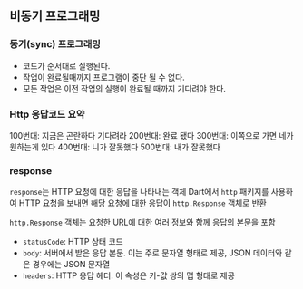 ## 비동기 프로그래밍

### 동기(sync) 프로그래밍

- 코드가 순서대로 실행된다.
- 작업이 완료될때까지 프로그램이 중단 될 수 없다.
- 모든 작업은 이전 작업의 실행이 완료될 때까지 기다려야 한다.

### Http 응답코드 요약

100번대: 지금은 곤란하다 기다려라
200번대: 완료 됐다
300번대: 이쪽으로 가면 네가 원하는게 있다
400번대: 니가 잘못했다
500번대: 내가 잘못했다

### response

`response`는 HTTP 요청에 대한 응답을 나타내는 객체
Dart에서 `http` 패키지를 사용하여 HTTP 요청을 보내면 해당 요청에 대한 응답이 `http.Response` 객체로 반환

`http.Response` 객체는 요청한 URL에 대한 여러 정보와 함께 응답의 본문을 포함

- `statusCode`: HTTP 상태 코드
- `body`: 서버에서 받은 응답 본문. 이는 주로 문자열 형태로 제공, JSON 데이터와 같은 경우에는 JSON 문자열
- `headers`: HTTP 응답 헤더. 이 속성은 키-값 쌍의 맵 형태로 제공
